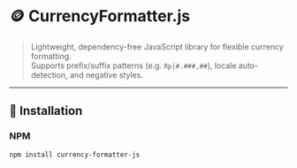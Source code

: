 # 🪙 CurrencyFormatter.js

> Lightweight, dependency-free JavaScript library for flexible currency formatting.  
> Supports prefix/suffix patterns (e.g. `Rp|#.###,##`), locale auto-detection, and negative styles.

---

## 🚀 Installation

### NPM
```bash
npm install currency-formatter-js
